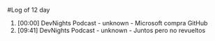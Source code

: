 #Log of 12 day

1. [00:00] DevNights Podcast - unknown - Microsoft compra GitHub
1. [09:41] DevNights Podcast - unknown - Juntos pero no revueltos
